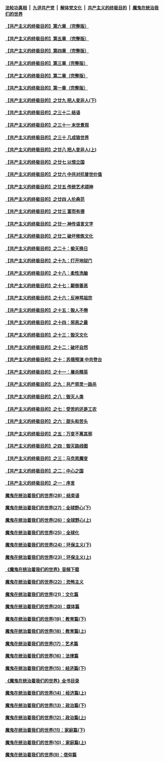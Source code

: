 ####  [法轮功真相](../../../../basic/blob/master/README.md?t=03312330) &nbsp;|&nbsp; [九评共产党](../../../../9ping.md/blob/master/README.md?t=03312330) &nbsp;|&nbsp; [解体党文化](../../../../jtdwh.md/blob/master/README.md?t=03312330)  &nbsp;|&nbsp; [共产主义的终极目的](../../../../gczydzjmd.md/blob/master/README.md?t=03312330) &nbsp;|&nbsp; [魔鬼在统治我们的世界](../../../../mgztzwmdsj.md/blob/master/README.md?t=03312330) 

#### [【共产主义的终极目的】第六章 （完整版）](../pages/nsc422/n11428913.md?t=03312330) 

#### [【共产主义的终极目的】第五章 （完整版）](../pages/nsc422/n11428912.md?t=03312330) 

#### [【共产主义的终极目的】第四章 （完整版）](../pages/nsc422/n11428907.md?t=03312330) 

#### [【共产主义的终极目的】第三章（完整版）](../pages/nsc422/n11428848.md?t=03312330) 

#### [【共产主义的终极目的】第二章（完整版）](../pages/nsc422/n11428831.md?t=03312330) 

#### [【共产主义的终极目的】第一章（完整版）](../pages/nsc422/n11417651.md?t=03312330) 

#### [【共产主义的终极目的】之廿九 把人变非人(下)](../pages/nsc422/n11344140.md?t=03312330) 

#### [【共产主义的终极目的】之三十二 结语](../pages/nsc422/n11360535.md?t=03312330) 

#### [【共产主义的终极目的】之三十一 末世景观](../pages/nsc422/n11351129.md?t=03312330) 

#### [【共产主义的终极目的】之三十 几成狼世界](../pages/nsc422/n11348280.md?t=03312330) 

#### [【共产主义的终极目的】之廿八 把人变非人(上)](../pages/nsc422/n11340492.md?t=03312330) 

#### [【共产主义的终极目的】之廿七 以恨立国](../pages/nsc422/n11336944.md?t=03312330) 

#### [【共产主义的终极目的】之廿六 中共对抗普世价值](../pages/nsc422/n11324785.md?t=03312330) 

#### [【共产主义的终极目的】之廿五 传统艺术颂神](../pages/nsc422/n11296396.md?t=03312330) 

#### [【共产主义的终极目的】之廿四 人伦典范](../pages/nsc422/n11296397.md?t=03312330) 

#### [【共产主义的终极目的】之廿三 富而有德](../pages/nsc422/n11283598.md?t=03312330) 

#### [【共产主义的终极目的】之廿一 神传语言文字](../pages/nsc422/n11263265.md?t=03312330) 

#### [【共产主义的终极目的】之廿二 破坏修炼文化](../pages/nsc422/n11245728.md?t=03312330) 

#### [【共产主义的终极目的】之二十：偷天换日](../pages/nsc422/n11238846.md?t=03312330) 

#### [【共产主义的终极目的】之十九：打开地狱门](../pages/nsc422/n11206376.md?t=03312330) 

#### [【共产主义的终极目的】之十八：柔性洗脑](../pages/nsc422/n11199994.md?t=03312330) 

#### [【共产主义的终极目的】之十七：颠倒善恶](../pages/nsc422/n11179782.md?t=03312330) 

#### [【共产主义的终极目的】之十六：反神骂祖宗](../pages/nsc422/n11166798.md?t=03312330) 

#### [【共产主义的终极目的】之十五：毁人不倦](../pages/nsc422/n11166792.md?t=03312330) 

#### [【共产主义的终极目的】之十四：邪恶之最](../pages/nsc422/n11150249.md?t=03312330) 

#### [【共产主义的终极目的】之十三：毁灭文化](../pages/nsc422/n11135227.md?t=03312330) 

#### [【共产主义的终极目的】之十二：破坏自然](../pages/nsc422/n11135214.md?t=03312330) 

#### [【共产主义的终极目的】之十：苏俄预演 中共登台](../pages/nsc422/n11118424.md?t=03312330) 

#### [【共产主义的终极目的】之十一：屠杀精英](../pages/nsc422/n11118442.md?t=03312330) 

#### [【共产主义的终极目的】之九：共产邪灵一路杀](../pages/nsc422/n11114139.md?t=03312330) 

#### [【共产主义的终极目的】之八：毁灭人类](../pages/nsc422/n11108503.md?t=03312330) 

#### [【共产主义的终极目的】之七：受苦的还是工农](../pages/nsc422/n11101809.md?t=03312330) 

#### [【共产主义的终极目的】之六：甜头和苦头](../pages/nsc422/n11096971.md?t=03312330) 

#### [【共产主义的终极目的】之五：万变不离其邪](../pages/nsc422/n11091285.md?t=03312330) 

#### [【共产主义的终极目的】之四：毁灭路线图](../pages/nsc422/n11086284.md?t=03312330) 

#### [【共产主义的终极目的】之三：马克思魔变](../pages/nsc422/n11061941.md?t=03312330) 

#### [【共产主义的终极目的】之二：中心之国](../pages/nsc422/n11047728.md?t=03312330) 

#### [【共产主义的终极目的】之一：序言](../pages/nsc422/n11086077.md?t=03312330) 

#### [魔鬼在统治着我们的世界(28)：结束语](../pages/nsc422/n10936246.md?t=03312330) 

#### [魔鬼在统治着我们的世界(27)：全球野心(下)](../pages/nsc422/n10928319.md?t=03312330) 

#### [魔鬼在统治着我们的世界(26)：全球野心(上)](../pages/nsc422/n10900318.md?t=03312330) 

#### [魔鬼在统治着我们的世界(25)：全球化](../pages/nsc422/n10788205.md?t=03312330) 

#### [魔鬼在统治着我们的世界(24)：环保主义(下)](../pages/nsc422/n10695307.md?t=03312330) 

#### [魔鬼在统治着我们的世界(23)：环保主义(上)](../pages/nsc422/n10688613.md?t=03312330) 

#### [《魔鬼在统治着我们的世界》音频下载](../pages/nsc422/n10635553.md?t=03312330) 

#### [魔鬼在统治着我们的世界(22)：恐怖主义](../pages/nsc422/n10614727.md?t=03312330) 

#### [魔鬼在统治着我们的世界(21)：文化篇](../pages/nsc422/n10597706.md?t=03312330) 

#### [魔鬼在统治着我们的世界(20)：媒体篇](../pages/nsc422/n10586579.md?t=03312330) 

#### [魔鬼在统治着我们的世界(19)：教育篇(下)](../pages/nsc422/n10564808.md?t=03312330) 

#### [魔鬼在统治着我们的世界(18)：教育篇(上)](../pages/nsc422/n10526970.md?t=03312330) 

#### [魔鬼在统治着我们的世界(17)：艺术篇](../pages/nsc422/n10499093.md?t=03312330) 

#### [魔鬼在统治着我们的世界(16)：法律篇](../pages/nsc422/n10485969.md?t=03312330) 

#### [魔鬼在统治着我们的世界(15)：经济篇(下)](../pages/nsc422/n10469975.md?t=03312330) 

#### [《魔鬼在统治着我们的世界》全书目录](../pages/nsc422/n10464261.md?t=03312330) 

#### [魔鬼在统治着我们的世界(14)：经济篇(上)](../pages/nsc422/n10457370.md?t=03312330) 

#### [魔鬼在统治着我们的世界(13)：政治篇(下)](../pages/nsc422/n10448270.md?t=03312330) 

#### [魔鬼在统治着我们的世界(12)：政治篇(上)](../pages/nsc422/n10444576.md?t=03312330) 

#### [魔鬼在统治着我们的世界(11)：家庭篇(下)](../pages/nsc422/n10440961.md?t=03312330) 

#### [魔鬼在统治着我们的世界(10)：家庭篇(上)](../pages/nsc422/n10435448.md?t=03312330) 

#### [魔鬼在统治着我们的世界(9)：信仰篇](../pages/nsc422/n10432159.md?t=03312330) 

